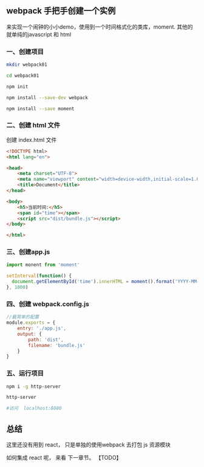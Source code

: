## webpack 手把手创建一个实例

来实现一个闹钟的小小demo，使用到一个时间格式化的类库，moment. 其他的就单纯的javascript 和 html

### 一、创建项目
```bash
mkdir webpack01

cd webpack01

npm init

npm install --save-dev webpack 

npm install --save moment

```

### 二、创建 html  文件
创建 index.html 文件
```html
<!DOCTYPE html>
<html lang="en">

<head>
    <meta charset="UTF-8">
    <meta name="viewport" content="width=device-width,initial-scale=1.0">
    <title>Document</title>
</head>

<body>
    <h5>当前时间:</h5>
    <span id="time"></span>
    <script src="dist/bundle.js"></script>
</body>

</html>
```

### 三、创建app.js

```javascript
import monent from 'moment'

setInterval(function() {
  document.getElementById('time').innerHTML = moment().format('YYYY-MM-DD HH:mm:ss')
}, 1000)
```


### 四、创建 webpack.config.js

```javascript
//最简单的配置
module.exports = {
    entry: './app.js',
    output: {
        path: 'dist',
        filename: 'bundle.js'
    }
}
```

### 五、运行项目

```bash
npm i -g http-server 

http-server

#访问  localhost:8080
```

## 总结
这里还没有用到 react， 只是单独的使用webpack 去打包 js 资源模块

如何集成 react 呢， 来看 下一章节。 【TODO】
